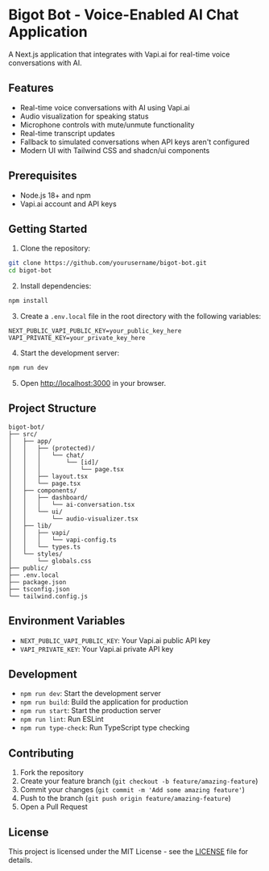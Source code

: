 # Bigot Bot - Voice-Enabled AI Chat Application

A Next.js application that integrates with Vapi.ai for real-time voice conversations with AI.

## Features

- Real-time voice conversations with AI using Vapi.ai
- Audio visualization for speaking status
- Microphone controls with mute/unmute functionality
- Real-time transcript updates
- Fallback to simulated conversations when API keys aren't configured
- Modern UI with Tailwind CSS and shadcn/ui components

## Prerequisites

- Node.js 18+ and npm
- Vapi.ai account and API keys

## Getting Started

1. Clone the repository:
```bash
git clone https://github.com/yourusername/bigot-bot.git
cd bigot-bot
```

2. Install dependencies:
```bash
npm install
```

3. Create a `.env.local` file in the root directory with the following variables:
```
NEXT_PUBLIC_VAPI_PUBLIC_KEY=your_public_key_here
VAPI_PRIVATE_KEY=your_private_key_here
```

4. Start the development server:
```bash
npm run dev
```

5. Open [http://localhost:3000](http://localhost:3000) in your browser.

## Project Structure

```
bigot-bot/
├── src/
│   ├── app/
│   │   ├── (protected)/
│   │   │   └── chat/
│   │   │       └── [id]/
│   │   │           └── page.tsx
│   │   ├── layout.tsx
│   │   └── page.tsx
│   ├── components/
│   │   ├── dashboard/
│   │   │   └── ai-conversation.tsx
│   │   └── ui/
│   │       └── audio-visualizer.tsx
│   ├── lib/
│   │   ├── vapi/
│   │   │   └── vapi-config.ts
│   │   └── types.ts
│   └── styles/
│       └── globals.css
├── public/
├── .env.local
├── package.json
├── tsconfig.json
└── tailwind.config.js
```

## Environment Variables

- `NEXT_PUBLIC_VAPI_PUBLIC_KEY`: Your Vapi.ai public API key
- `VAPI_PRIVATE_KEY`: Your Vapi.ai private API key

## Development

- `npm run dev`: Start the development server
- `npm run build`: Build the application for production
- `npm run start`: Start the production server
- `npm run lint`: Run ESLint
- `npm run type-check`: Run TypeScript type checking

## Contributing

1. Fork the repository
2. Create your feature branch (`git checkout -b feature/amazing-feature`)
3. Commit your changes (`git commit -m 'Add some amazing feature'`)
4. Push to the branch (`git push origin feature/amazing-feature`)
5. Open a Pull Request

## License

This project is licensed under the MIT License - see the [LICENSE](LICENSE) file for details.
